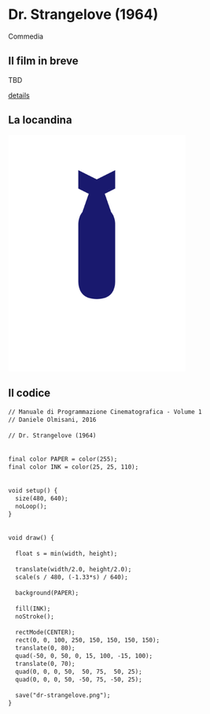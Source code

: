 # Dr. Strangelove (1964)

Commedia

## Il film in breve
TBD

[details](https://www.imdb.com/title/tt0057012/)

## La locandina
<img src="dr-strangelove.png"  width="360px" title="Dr. Strangelove">


## Il codice
```processing
// Manuale di Programmazione Cinematografica - Volume 1
// Daniele Olmisani, 2016

// Dr. Strangelove (1964)


final color PAPER = color(255);
final color INK = color(25, 25, 110);


void setup() {
  size(480, 640);
  noLoop();
}


void draw() {
  
  float s = min(width, height);
  
  translate(width/2.0, height/2.0);
  scale(s / 480, (-1.33*s) / 640);
  
  background(PAPER);
  
  fill(INK);
  noStroke();
  
  rectMode(CENTER);
  rect(0, 0, 100, 250, 150, 150, 150, 150);
  translate(0, 80);
  quad(-50, 0, 50, 0, 15, 100, -15, 100);
  translate(0, 70);
  quad(0, 0, 0, 50,  50, 75,  50, 25);
  quad(0, 0, 0, 50, -50, 75, -50, 25);
  
  save("dr-strangelove.png");
}
```
